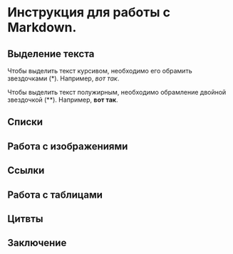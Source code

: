 # Инструкция для работы с Markdown.

## Выделение текста

Чтобы выделить текст курсивом, необходимо его обрамить звездочками (*). Например, *вот так*.

Чтобы выделить текст полужирным, необходимо обрамление двойной звездочкой (**). Например, **вот так**.

## Списки

## Работа с изображениями

## Ссылки

## Работа с таблицами

## Цитвты

## Заключение